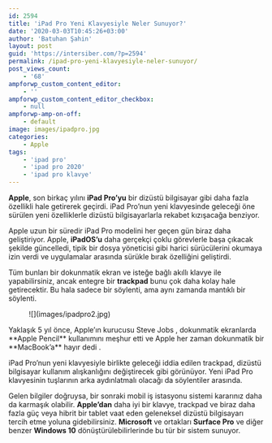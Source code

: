 ```yaml
---
id: 2594
title: 'iPad Pro Yeni Klavyesiyle Neler Sunuyor?'
date: '2020-03-03T10:45:26+03:00'
author: 'Batuhan Şahin'
layout: post
guid: 'https://intersiber.com/?p=2594'
permalink: /ipad-pro-yeni-klavyesiyle-neler-sunuyor/
post_views_count:
    - '68'
ampforwp_custom_content_editor:
    - ''
ampforwp_custom_content_editor_checkbox:
    - null
ampforwp-amp-on-off:
    - default
image: images/ipadpro.jpg
categories:
    - Apple
tags:
    - 'ipad pro'
    - 'ipad pro 2020'
    - 'ipad pro klavye'
---
```


**Apple**, son birkaç yılını **iPad Pro’yu** bir dizüstü bilgisayar gibi daha fazla özellikli hale getirerek geçirdi. iPad Pro’nun yeni klavyesinde geleceği öne sürülen yeni özelliklerle dizüstü bilgisayarlarla rekabet kızışacağa benziyor.

Apple uzun bir süredir iPad Pro modelini her geçen gün biraz daha geliştiriyor. Apple, **iPadOS’u** daha gerçekçi çoklu görevlerle başa çıkacak şekilde güncelledi, tipik bir dosya yöneticisi gibi harici sürücülerini okumaya izin verdi ve uygulamalar arasında sürükle bırak özelliğini geliştirdi.

Tüm bunları bir dokunmatik ekran ve isteğe bağlı akıllı klavye ile yapabilirsiniz, ancak entegre bir **trackpad** bunu çok daha kolay hale getirecektir. Bu hala sadece bir söylenti, ama aynı zamanda mantıklı bir söylenti.

<figure class="wp-block-image size-large">![](images/ipadpro2.jpg)</figure>Yaklaşık 5 yıl önce, Apple’ın kurucusu Steve Jobs , dokunmatik ekranlarda **Apple Pencil** kullanımını meşhur etti ve Apple her zaman dokunmatik bir **MacBook’a** hayır dedi .

iPad Pro’nun yeni klavyesiyle birlikte geleceği iddia edilen trackpad, dizüstü bilgisayar kullanım alışkanlığını değiştirecek gibi görünüyor. Yeni iPad Pro klavyesinin tuşlarının arka aydınlatmalı olacağı da söylentiler arasında.

Gelen bilgiler doğruysa, bir sonraki mobil iş istasyonu sistemi kararınız daha da karmaşık olabilir. **Apple’dan** daha iyi bir klavye, trackpad ve biraz daha fazla güç veya hibrit bir tablet vaat eden geleneksel dizüstü bilgisayarı tercih etme yoluna gidebilirsiniz. **Microsoft** ve ortakları **Surface Pro** ve diğer benzer **Windows 10** dönüştürülebilirlerinde bu tür bir sistem sunuyor.